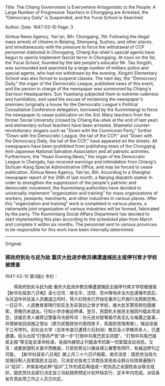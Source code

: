 Title: The Chiang Government is Everywhere Antagonistic to the People: A Large Number of Progressive Teachers in Chongqing are Arrested, the "Democracy Daily" is Suspended, and the Yucai School is Searched

Author:
Date: 1947-03-10
Page: 3

Xinhua News Agency, Yan'an, 8th: Chongqing, 7th: Following the illegal mass arrests of citizens in Beiping, Shenyang, Suzhou, and other places, and simultaneously with the pressure to force the withdrawal of CCP personnel stationed in Chongqing, Chiang Kai-shek's special agents have begun to openly implement fascist terror in Chongqing. At noon on the 1st, the Yucai School, founded by the late people's educator Mr. Tao Xingzhi, was surrounded and searched by a large number of military police and special agents, who had not withdrawn by the evening. Xingzhi Elementary School was also forced to suspend classes. The next day, the "Democracy Daily," the organ of the Democratic League, published news of this event, and the person in charge of the newspaper was summoned by Chiang's Garrison Headquarters. Sun Yuanliang subjected them to extreme rudeness and humiliation, and used the excuse of reclaiming the newspaper's premises (originally a house for the Democratic League's Political Consultative Conference delegation, borrowed by the Kuomintang) to force the newspaper to cease publication on the 3rd. Many teachers from the former Social University (closed by Chiang Kai-shek at the end of last year) and elementary school teachers have been arrested. Shameful counter-revolutionary slogans such as "Down with the Communist Party," further "Down with the Democratic League, the tail of the CCP," and "Down with the Democracy Daily, the tail of the CCP," have appeared on the streets. All newspapers have been prohibited from publishing news of the Chongqing Anti-Japanese National Salvation Association and all patriotic activities. Furthermore, the "Huaxi Evening News," the organ of the Democratic League in Chengdu, has received warnings and intimidation from Chiang's Sichuan-Kang Special Administrative Office, and may be forced to cease publication.
    Xinhua News Agency, Yan'an, 8th: According to a Shanghai newspaper report of the 26th of last month, a Nanjing dispatch stated: In order to strengthen the suppression of the people's patriotic and democratic movement, the Kuomintang authorities have decided to universally implement "organization and training" for mass organizations of workers, peasants, merchants, and other industries in various places. After this "organization and training" work is completed in various places, a nationwide joint organization of various industries will be formed, fabricated by the party. The Kuomintang Social Affairs Department has decided to start implementing this plan according to the scheduled plan from March and complete it within six months. The personnel sent to various provinces to be responsible for this work have been internally determined.



<hr /> 

Original: 


### 蒋政府到处与民为敌  重庆大批进步教员横遭逮捕民主报停刊育才学校被搜查

1947-03-10
第3版()
专栏：

　　蒋政府到处与民为敌
    重庆大批进步教员横遭逮捕民主报停刊育才学校被搜查
    【新华社延安八日电】渝七日讯：继北平、沈阳、苏州等地非法大批逮捕市民后，与压迫中共驻渝人员撤退之同时，蒋介石特务已开始在重庆公开施行法西斯恐怖。一日正午，人民教育家陶行知先生生前首创之育才学校，被大批军警宪特包围搜索，至晚仍未退出。行知小学亦被迫停课。翌日，民盟机关报民主报因刊载此项消息，该报负责人被蒋记警备司令部传讯：孙元良对彼等极尽其无礼与侮蔑之能事，并借故收回该报之馆址（原为民盟政协代表团房子，系国民党借用者），强迫该报于三号停刊。前社会大学（去年年底已遭蒋介石封闭）教员及小学教师多人，已遭逮捕，街头出现“打倒共产党”进一步“打倒中共尾巴民主同盟”、“打倒中共尾巴报民主报”等无耻反革命标语，各报均被禁止刊载渝市抗联一切爱国活动消息。又讯：成都民盟机关报华西晚报，已受到蒋记川康绥靖公署警告恫吓，有被迫停刊之可能。
    【新华社延安八日电】据上月二十六日沪报载，南京消息：国民党当局为加强压制人民爱国民主运动，已决定对各地工农商及其他各业群众社团普遍施行以“组训”，并俟各地此种“组训”工作完成后再组成一党伪造之全国性各业联合组织，国民党社会部已决定自三月起按照预定计划开始实行，定半年内完成，派往各省负责此项工作之人员已内定。
